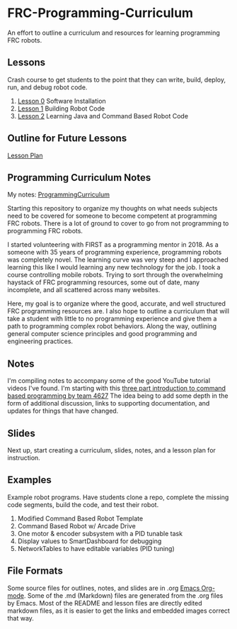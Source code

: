 # FRC-Programming-Curriculum

An effort to outline a curriculum and resources for learning programming FRC robots.
## Lessons

Crash course to get students to the point that they can write, build, deploy, run, and debug robot code.

1. [Lesson 0](Lessons/00-Lesson-Setup.md) Software Installation 
2. [Lesson 1](Lessons/01-Lesson-First-Robot-Code.md) Building Robot Code
3. [Lesson 2](Lessons/02-Lesson-Learning-Java.md) Learning Java and Command Based Robot Code


## Outline for Future Lessons

[Lesson Plan](LessonPlan.md)
## Programming Curriculum Notes

My notes: [ProgrammingCurriculum](ProgrammingCurriculum.md)

Starting this repository to organize my thoughts on what needs subjects need to be covered for someone to become competent at programming FRC robots. There is a lot of ground to cover to go from not programming to programming FRC robots.

I started volunteering with FIRST as a programming mentor in 2018. As a someone with 35 years of programming experience, programming robots was completely novel.  The learning curve was very steep and I approached learning this like I would learning any new technology for the job. I took a course controlling mobile robots. Trying to sort through the overwhelming haystack of FRC programming resources, some out of date, many incomplete, and all scattered across many websites.

Here, my goal is to organize where the good, accurate, and well structured FRC programming resources are. I also hope to outline a curriculum that will take a student with little to no programming experience and give them a path to programming complex robot behaviors. Along the way, outlining general computer science principles and good programming and engineering practices. 
## Notes

I'm compiling notes to accompany some of the good YouTube tutorial videos I've found. I'm starting with this 
[three part introduction to command based programming by team 4627](Notes/Java_Video_Tutorial_Notes.md) 
The idea being to add some depth in the form of additional discussion, links to supporting
documentation, and updates for things that have changed.
## Slides

Next up, start creating a curriculum, slides, notes, and a lesson plan for instruction.
## Examples

Example robot programs. Have students clone a repo, complete the missing code segments, build the code, and test their robot. 

1. Modified Command Based Robot Template
2. Command Based Robot w/ Arcade Drive
3. One motor & encoder subsystem with a PID tunable task
4. Display values to SmartDashboard for debugging
5. NetworkTables to have editable variables (PID tuning)

## File Formats

Some source files for outlines, notes, and slides are in
.org [Emacs Org-mode](https://orgmode.org/). Some of the .md
(Markdown) files are generated from the .org files by Emacs. Most of
the README and lesson files are directly edited markdown files, as it
is easier to get the links and embedded images correct that way.

